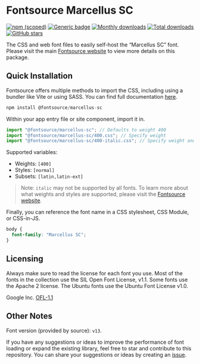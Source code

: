 # Fontsource Marcellus SC

[![npm (scoped)](https://img.shields.io/npm/v/@fontsource/marcellus-sc?color=brightgreen)](https://www.npmjs.com/package/@fontsource/marcellus-sc) [![Generic badge](https://img.shields.io/badge/fontsource-passing-brightgreen)](https://github.com/fontsource/fontsource) [![Monthly downloads](https://badgen.net/npm/dm/@fontsource/marcellus-sc)](https://github.com/fontsource/fontsource) [![Total downloads](https://badgen.net/npm/dt/@fontsource/marcellus-sc)](https://github.com/fontsource/fontsource) [![GitHub stars](https://img.shields.io/github/stars/fontsource/fontsource.svg?style=social&label=Star)](https://github.com/fontsource/fontsource/stargazers)

The CSS and web font files to easily self-host the “Marcellus SC” font. Please visit the main [Fontsource website](https://fontsource.org/fonts/marcellus-sc) to view more details on this package.

## Quick Installation

Fontsource offers multiple methods to import the CSS, including using a bundler like Vite or using SASS. You can find full documentation [here](https://fontsource.org/docs/getting-started/introduction).

```javascript
npm install @fontsource/marcellus-sc
```

Within your app entry file or site component, import it in.

```javascript
import "@fontsource/marcellus-sc"; // Defaults to weight 400
import "@fontsource/marcellus-sc/400.css"; // Specify weight
import "@fontsource/marcellus-sc/400-italic.css"; // Specify weight and style
```

Supported variables:
- Weights: `[400]`
- Styles: `[normal]`
- Subsets: `[latin,latin-ext]`

> Note: `italic` may not be supported by all fonts. To learn more about what weights and styles are supported, please visit the [Fontsource website](https://fontsource.org/fonts/marcellus-sc).

Finally, you can reference the font name in a CSS stylesheet, CSS Module, or CSS-in-JS.

```css
body {
  font-family: "Marcellus SC";
}
```

## Licensing
Always make sure to read the license for each font you use. Most of the fonts in the collection use the SIL Open Font License, v1.1. Some fonts use the Apache 2 license. The Ubuntu fonts use the Ubuntu Font License v1.0.

Google Inc.
[OFL-1.1](http://scripts.sil.org/OFL)

## Other Notes
Font version (provided by source): `v13`.

If you have any suggestions or ideas to improve the performance of font loading or expand the existing library, feel free to star and contribute to this repository. You can share your suggestions or ideas by creating an [issue](https://github.com/fontsource/fontsource/issues).